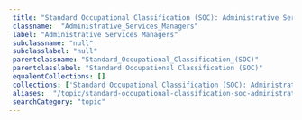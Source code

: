```yaml
--- 
 title: "Standard Occupational Classification (SOC): Administrative Services Managers" 
 classname:  "Administrative_Services_Managers" 
 label: "Administrative Services Managers" 
 subclassname: "null" 
 subclasslabel: "null" 
 parentclassname: "Standard_Occupational_Classification_(SOC)" 
 parentclasslabel: "Standard Occupational Classification (SOC)" 
 equalentCollections: [] 
 collections: ['Standard Occupational Classification (SOC): Administrative Services Managers']
 aliases:  "/topic/standard-occupational-classification-soc-administrative-services-managers"  
 searchCategory: "topic" 
---
```

